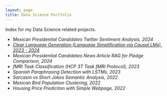 ```yaml
---
layout: page
title: Data Science Portfolio
---
```


<p class="message">
  Index for my Data Science related projects.
</p>

- *Mexican Presidential Candidates Twitter Sentiment Analysis, 2024*
- [*Clear Language Generation (Language Simplification via Causal LMs), 2023 - 2024*](posts/2024-05-04-clear-language-generation.md)
- *Mexican Presidential Candidates News Article RAG for Pledge Comparison, 2024*
- *fMRI Task Classification (HCP 3T Task fMRI Protocol), 2023*
- *Spanish Paraphrasing Detection with LSTMs, 2023*
- *Sarcasm vs Short Jokes Semantic Analysis, 2022*
- *Mexican Bird Population Clustering, 2022*
- *Housing Price Prediciton with Simple Webpage, 2022*